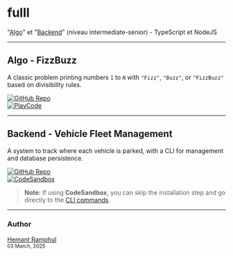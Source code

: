 # fulll

"[Algo](https://github.com/hemantramphul/fulll/tree/main/Algo)" et "[Backend](https://github.com/hemantramphul/fulll/tree/main/Backend)" (niveau intermediate-senior) - TypeScript et NodeJS

---

## Algo - FizzBuzz

A classic problem printing numbers `1` to `N` with `"Fizz"`, `"Buzz"`, or `"FizzBuzz"` based on divisibility rules.

[![GitHub Repo](https://img.shields.io/badge/GitHub-Repository-black?style=for-the-badge&logo=github)](https://github.com/hemantramphul/fulll/tree/main/Algo)<br/>
<a href="https://playcode.io/2282980" target="_blank" rel="noopener noreferrer">
<img src="https://img.shields.io/badge/View%20Live%20Code-PlayCode.io-blue?style=for-the-badge&logo=javascript" alt="PlayCode">
</a>

---

## Backend - Vehicle Fleet Management

A system to track where each vehicle is parked, with a CLI for management and database persistence.

[![GitHub Repo](https://img.shields.io/badge/GitHub-Repository-black?style=for-the-badge&logo=github)](https://github.com/hemantramphul/fulll/tree/main/Backend)<br/>
<a href="https://codesandbox.io/p/devbox/y3ytzj" target="_blank" rel="noopener noreferrer">
<img src="https://img.shields.io/badge/Open%20in-CodeSandbox-blue?style=for-the-badge&logo=codesandbox" alt="CodeSandbox">
</a>

> **Note:** If using **CodeSandbox**, you can skip the installation step and go directly to the [CLI commands](https://github.com/hemantramphul/fulll/tree/main/Backend#example).

---

### Author

[Hemant Ramphul](https://www.linkedin.com/in/hemantramphul/)<br/>
<sup>03 March, 2025</sup>
